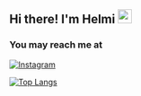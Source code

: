 ## Hi there! I'm Helmi <img src="https://media.giphy.com/media/hvRJCLFzcasrR4ia7z/giphy.gif" width="25px">

### You may reach me at
[![Instagram](https://img.shields.io/badge/-LinkedIn-0077B5?style=for-the-badge&logo=Instagram)](https://www.instagram.com/helmitaqiyudin/)
 
[![Top Langs](https://github-readme-stats.vercel.app/api/top-langs/?username=mrevanzak&layout=compact&langs_count=10)](https://github.com/anuraghazra/github-readme-stats)
